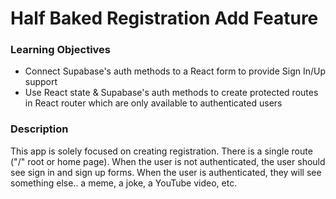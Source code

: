 # Half Baked Registration Add Feature

### Learning Objectives

- Connect Supabase's auth methods to a React form to provide Sign In/Up support
- Use React state & Supabase's auth methods to create protected routes in React router which are only available to authenticated users

### Description

This app is solely focused on creating registration. There is a single route ("/" root or home page). When the user is not authenticated, the user should see sign in and sign up forms. When the user is authenticated, they will see something else.. a meme, a joke, a YouTube video, etc.
